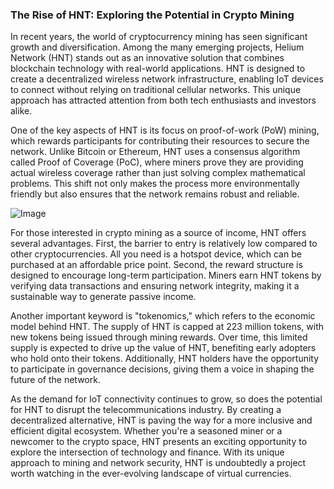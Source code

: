 ### The Rise of HNT: Exploring the Potential in Crypto Mining

In recent years, the world of cryptocurrency mining has seen significant growth and diversification. Among the many emerging projects, Helium Network (HNT) stands out as an innovative solution that combines blockchain technology with real-world applications. HNT is designed to create a decentralized wireless network infrastructure, enabling IoT devices to connect without relying on traditional cellular networks. This unique approach has attracted attention from both tech enthusiasts and investors alike.

One of the key aspects of HNT is its focus on proof-of-work (PoW) mining, which rewards participants for contributing their resources to secure the network. Unlike Bitcoin or Ethereum, HNT uses a consensus algorithm called Proof of Coverage (PoC), where miners prove they are providing actual wireless coverage rather than just solving complex mathematical problems. This shift not only makes the process more environmentally friendly but also ensures that the network remains robust and reliable.

![Image](https://github.com/user-attachments/assets/31692037-0104-4703-abd1-696b6a7dd41b)

For those interested in crypto mining as a source of income, HNT offers several advantages. First, the barrier to entry is relatively low compared to other cryptocurrencies. All you need is a hotspot device, which can be purchased at an affordable price point. Second, the reward structure is designed to encourage long-term participation. Miners earn HNT tokens by verifying data transactions and ensuring network integrity, making it a sustainable way to generate passive income.

Another important keyword is "tokenomics," which refers to the economic model behind HNT. The supply of HNT is capped at 223 million tokens, with new tokens being issued through mining rewards. Over time, this limited supply is expected to drive up the value of HNT, benefiting early adopters who hold onto their tokens. Additionally, HNT holders have the opportunity to participate in governance decisions, giving them a voice in shaping the future of the network.

As the demand for IoT connectivity continues to grow, so does the potential for HNT to disrupt the telecommunications industry. By creating a decentralized alternative, HNT is paving the way for a more inclusive and efficient digital ecosystem. Whether you're a seasoned miner or a newcomer to the crypto space, HNT presents an exciting opportunity to explore the intersection of technology and finance. With its unique approach to mining and network security, HNT is undoubtedly a project worth watching in the ever-evolving landscape of virtual currencies.